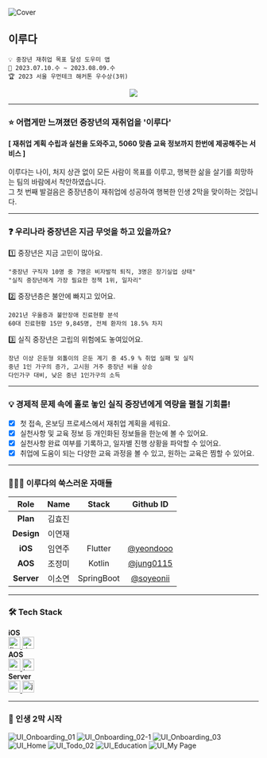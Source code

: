 ![Cover](https://github.com/womentech-hackathon/Womentech_AOS/assets/76805879/f5d35106-6c93-4db6-b4be-c6f74fa9824f)

## 이루다
```
💡 중장년 재취업 목표 달성 도우미 앱
📆 2023.07.10.수 ~ 2023.08.09.수
🏆 2023 서울 우먼테크 해커톤 우수상(3위)
```

<div align="center">
  <a href="https://hits.seeyoufarm.com"><img src="https://hits.seeyoufarm.com/api/count/incr/badge.svg?url=https%3A%2F%2Fgithub.com%2Fwomentech-hackathon%2FWomentech_AOS&count_bg=%238CA7FF&title_bg=%235C82FC&icon=micro-dot-blog.svg&icon_color=%23FFDC62&title=%EC%9D%B4%EB%A3%A8%EB%8B%A4+AOS&edge_flat=false"/></a>
</div>

---

### ⭐ 어렵게만 느껴졌던 중장년의 재취업을 '이루다'
**[ 재취업 계획 수립과 실천을 도와주고, 5060 맞춤 교육 정보까지 한번에 제공해주는 서비스 ]**  
<br/>
이루다는 나이, 처지 상관 없이 모든 사람이 목표를 이루고, 행복한 삶을 살기를 희망하는 팀의 바람에서 착안하였습니다.  
그 첫 번째 발걸음은 중장년층이 재취업에 성공하여 행복한 인생 2막을 맞이하는 것입니다.  

---

### ❓ 우리나라 중장년은 지금 무엇을 하고 있을까요? 
1️⃣ 중장년은 지금 고민이 많아요.  
 
`"중장년 구직자 10명 중 7명은 비자발적 퇴직, 3명은 장기실업 상태"`  
`"실직 중장년에게 가장 필요한 정책 1위, 일자리"`  

2️⃣ 중장년층은 불안에 빠지고 있어요.  
  
`2021년 우울증과 불안장애 진료현황 분석`  
`60대 진료현황 15만 9,845명, 전체 환자의 18.5% 차지`  

3️⃣ 실직 중장년은 고립의 위험에도 놓여있어요.  
 
 `장년 이상 은둔형 외톨이의 은둔 계기 중 45.9 % 취업 실패 및 실직`  
 `중년 1인 가구의 증가, 고시원 거주 중장년 비율 상승`  
 `다인가구 대비, 낮은 중년 1인가구의 소득`  

---

### 💡 경제적 문제 속에 홀로 놓인 실직 중장년에게 역량을 펼칠 기회를!
- [x] 첫 접속, 온보딩 프로세스에서 재취업 계획을 세워요.  
- [x] 실천사항 및 교육 정보 등 개인화된 정보들을 한눈에 볼 수 있어요.   
- [x] 실천사항 완료 여부를 기록하고, 일자별 진행 상황을 파악할 수 있어요.  
- [x] 취업에 도움이 되는 다양한 교육 과정을 볼 수 있고, 원하는 교육은 찜할 수 있어요.  

---

### 👩🏻‍💻 이루다의 쑥스러운 자매들
| Role | Name | Stack | Github ID |
| :------------: | :------------: | :------------: | :------------: |
| **Plan** | 김효진 |  |  |  
| **Design** | 이연재 |  |  |
| **iOS** | 임연주 | Flutter | [@yeondooo](https://github.com/yeondooo) |
| **AOS** | 조정미 | Kotlin | [@jung0115](https://github.com/jung0115) |
| **Server** | 이소연 | SpringBoot | [@soyeonii](https://github.com/soyeonii) |

---

### 🛠️ Tech Stack
**iOS**  
<a href="https://flutter.dev" target="_blank" rel="noreferrer"> <img src="https://img.shields.io/badge/flutter-02569B?style=for-the-badge&logo=flutter&logoColor=white" alt="flutter" height="24"/> </a> <!-- Flutter -->
<a href="https://dart.dev" target="_blank" rel="noreferrer"> <img src="https://img.shields.io/badge/dart-0175C2?style=for-the-badge&logo=dart&logoColor=white" alt="dart" height="24"/> </a> <!-- Dart -->  
**AOS**  
<a href="https://developer.android.com" target="_blank" rel="noreferrer"> <img src="http://img.shields.io/badge/-Android_Studio-3DDC84?style=for-the-badge&logo=Android%20Studio&logoColor=white" alt="android" height="24"/> </a> <!-- 안드로이드 -->
<a href="https://kotlinlang.org" target="_blank" rel="noreferrer"> <img src="http://img.shields.io/badge/-Kotlin-7f52ff?style=for-the-badge&logo=Kotlin&logoColor=white" alt="kotlin" height="24"/> </a> <!-- Kotlin -->  
**Server**  
<a href="https://spring.io/projects/spring-boot" target="_blank" rel="noreferrer"> <img src="http://img.shields.io/badge/-springboot-6DB33F?style=for-the-badge&logo=springboot&logoColor=white" alt="springboot" height="24"/> </a> <!-- SpringBoot -->
<a href="https://www.java.com" target="_blank" rel="noreferrer"> <img src="https://img.shields.io/badge/java-007396?style=for-the-badge&logo=java&logoColor=white" alt="java" height="24"/> </a> <!-- Java -->  

---

### 🎇 인생 2막 시작
![UI_Onboarding_01](https://github.com/womentech-hackathon/Womentech_AOS/assets/76805879/48716f1c-08c7-45b0-9708-3f03f4526cc6)
![UI_Onboarding_02-1](https://github.com/womentech-hackathon/Womentech_AOS/assets/76805879/c05f71f6-ccdf-4fa1-8383-68de793b2ecf)
![UI_Onboarding_03](https://github.com/womentech-hackathon/Womentech_AOS/assets/76805879/c422a274-2a29-4c48-949f-2b486b294c9d)
![UI_Home](https://github.com/womentech-hackathon/Womentech_AOS/assets/76805879/221437c2-dfe4-4107-8afa-87f151a9ab31)
![UI_Todo_02](https://github.com/womentech-hackathon/Womentech_AOS/assets/76805879/5f54c491-dd7b-4b7c-9cac-0d82f2851dcf)
![UI_Education](https://github.com/womentech-hackathon/Womentech_AOS/assets/76805879/4bde3fd4-b7fc-4e4b-9769-8ff94bee1c4e)
![UI_My Page](https://github.com/womentech-hackathon/Womentech_AOS/assets/76805879/a518ce9e-87e5-4a89-bb96-a28fa4dec201)
